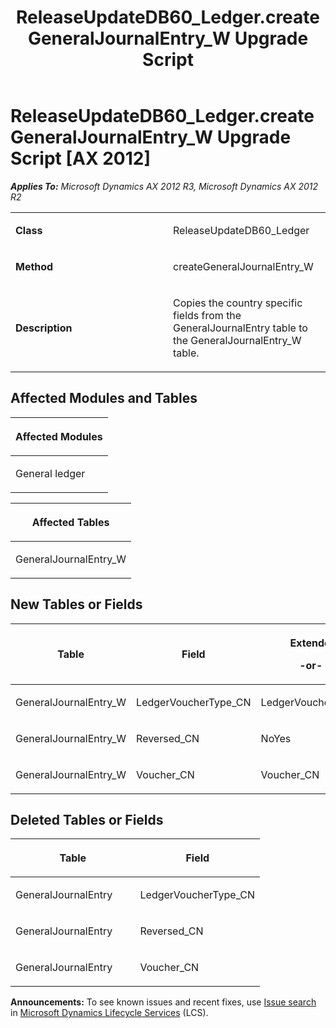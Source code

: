 ﻿---
title: ReleaseUpdateDB60_Ledger.createGeneralJournalEntry_W Upgrade Script
TOCTitle: ReleaseUpdateDB60_Ledger.createGeneralJournalEntry_W Upgrade Script
ms:assetid: 8b0f519d-f6e6-6624-4433-b7a7bd434265
ms:mtpsurl: https://msdn.microsoft.com/en-us/library/JJ736419(v=AX.60)
ms:contentKeyID: 49709608
ms.date: 05/18/2015
mtps_version: v=AX.60
---

# ReleaseUpdateDB60\_Ledger.createGeneralJournalEntry\_W Upgrade Script [AX 2012]


_**Applies To:** Microsoft Dynamics AX 2012 R3, Microsoft Dynamics AX 2012 R2_

<table>
<colgroup>
<col style="width: 50%" />
<col style="width: 50%" />
</colgroup>
<tbody>
<tr class="odd">
<td><p><strong>Class</strong></p></td>
<td><p>ReleaseUpdateDB60_Ledger</p></td>
</tr>
<tr class="even">
<td><p><strong>Method</strong></p></td>
<td><p>createGeneralJournalEntry_W</p></td>
</tr>
<tr class="odd">
<td><p><strong>Description</strong></p></td>
<td><p>Copies the country specific fields from the GeneralJournalEntry table to the GeneralJournalEntry_W table.</p></td>
</tr>
</tbody>
</table>


## Affected Modules and Tables

<table>
<colgroup>
<col style="width: 100%" />
</colgroup>
<thead>
<tr class="header">
<th><p>Affected Modules</p></th>
</tr>
</thead>
<tbody>
<tr class="odd">
<td><p>General ledger</p></td>
</tr>
</tbody>
</table>


<table>
<colgroup>
<col style="width: 100%" />
</colgroup>
<thead>
<tr class="header">
<th><p>Affected Tables</p></th>
</tr>
</thead>
<tbody>
<tr class="odd">
<td><p>GeneralJournalEntry_W</p></td>
</tr>
</tbody>
</table>


## New Tables or Fields

<table>
<colgroup>
<col style="width: 33%" />
<col style="width: 33%" />
<col style="width: 33%" />
</colgroup>
<thead>
<tr class="header">
<th><p>Table</p></th>
<th><p>Field</p></th>
<th><p>Extended Data Type</p>
<p>-or- Base Enum</p></th>
</tr>
</thead>
<tbody>
<tr class="odd">
<td><p>GeneralJournalEntry_W</p></td>
<td><p>LedgerVoucherType_CN</p></td>
<td><p>LedgerVoucherTypeRefRecId_CN</p></td>
</tr>
<tr class="even">
<td><p>GeneralJournalEntry_W</p></td>
<td><p>Reversed_CN</p></td>
<td><p>NoYes</p></td>
</tr>
<tr class="odd">
<td><p>GeneralJournalEntry_W</p></td>
<td><p>Voucher_CN</p></td>
<td><p>Voucher_CN</p></td>
</tr>
</tbody>
</table>


## Deleted Tables or Fields

<table>
<colgroup>
<col style="width: 50%" />
<col style="width: 50%" />
</colgroup>
<thead>
<tr class="header">
<th><p>Table</p></th>
<th><p>Field</p></th>
</tr>
</thead>
<tbody>
<tr class="odd">
<td><p>GeneralJournalEntry</p></td>
<td><p>LedgerVoucherType_CN</p></td>
</tr>
<tr class="even">
<td><p>GeneralJournalEntry</p></td>
<td><p>Reversed_CN</p></td>
</tr>
<tr class="odd">
<td><p>GeneralJournalEntry</p></td>
<td><p>Voucher_CN</p></td>
</tr>
</tbody>
</table>

  
**Announcements:** To see known issues and recent fixes, use [Issue search](http://go.microsoft.com/fwlink/?linkid=389258) in [Microsoft Dynamics Lifecycle Services](http://go.microsoft.com/fwlink/?linkid=306505) (LCS).

